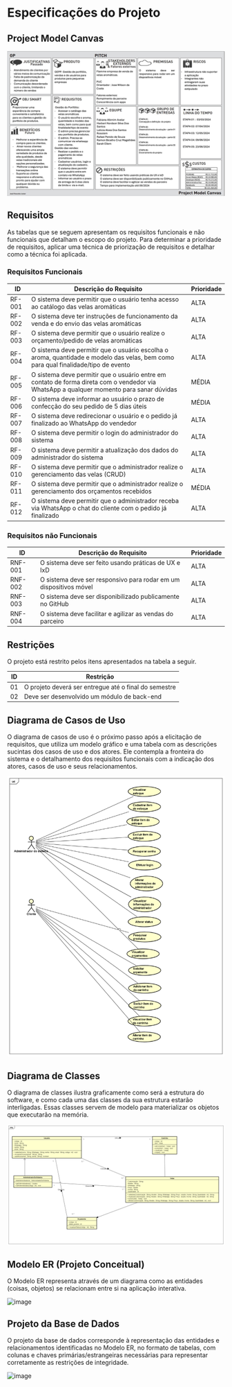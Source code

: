 # Especificações do Projeto

## Project Model Canvas

![project-model-canvas-.png](img/project-model-canvas-.png)

## Requisitos

As tabelas que se seguem apresentam os requisitos funcionais e não funcionais que detalham o escopo do projeto. Para determinar a prioridade de requisitos, aplicar uma técnica de priorização de requisitos e detalhar como a técnica foi aplicada.

### Requisitos Funcionais

|ID    | Descrição do Requisito  | Prioridade |
|------|-----------------------------------------|----|
|RF-001 | O sistema deve permitir que o usuário tenha acesso ao catálogo das velas aromáticas | ALTA |
|RF-002 | O sistema deve ter instruções de funcionamento da venda e do envio das velas aromáticas | ALTA |
|RF-003| O sistema deve permitir que o usuário realize o orçamento/pedido de velas aromáticas | ALTA | 
|RF-004| O sistema deve permitir que o usuário escolha o aroma, quantidade e modelo das velas, bem como para qual finalidade/tipo de evento  | ALTA |
|RF-005| O sistema deve permitir que o usuário entre em contato de forma direta com o vendedor via WhatsApp a qualquer momento para sanar dúvidas | MÉDIA |
|RF-006| O sistema deve informar ao usuário o prazo de confecção do seu pedido de 5 dias úteis | MÉDIA |
|RF-007| O sistema deve redirecionar o usuário e o pedido já finalizado ao WhatsApp do vendedor  | ALTA |
|RF-008| O sistema deve permitir o login do administrador do sistema  | ALTA |
|RF-009| O sistema deve permitir a atualização dos dados do administrador do sistema | ALTA |
|RF-010| O sistema deve permitir que o administrador realize o gerenciamento das velas (CRUD)  | ALTA |
|RF-011| O sistema deve permitir que o administrador realize o gerenciamento dos orçamentos recebidos  | MÉDIA |
|RF-012| O sistema deve permitir que o administrador receba via WhatsApp o chat do cliente com o pedido já finalizado | ALTA |

### Requisitos não Funcionais

|ID     | Descrição do Requisito  |Prioridade |
|-------|-------------------------|----|
|RNF-001| O sistema deve ser feito usando práticas de UX e IxD | ALTA | 
|RNF-002| O sistema deve ser responsivo para rodar em um dispositivos móvel  | ALTA | 
|RNF-003| O sistema deve ser disponibilizado publicamente no GitHub |  ALTA | 
|RNF-004| O sistema deve facilitar e agilizar as vendas do parceiro |  ALTA | 

## Restrições

O projeto está restrito pelos itens apresentados na tabela a seguir.

|ID| Restrição                                             |
|--|-------------------------------------------------------|
|01| O projeto deverá ser entregue até o final do semestre |
|02| Deve ser desenvolvido um módulo de back-end |


## Diagrama de Casos de Uso

O diagrama de casos de uso é o próximo passo após a elicitação de requisitos, que utiliza um modelo gráfico e uma tabela com as descrições sucintas dos casos de uso e dos atores. Ele contempla a fronteira do sistema e o detalhamento dos requisitos funcionais com a indicação dos atores, casos de uso e seus relacionamentos. 

![UseCaseDiagram6.png](img/UseCaseDiagram6.png)

## Diagrama de Classes

O diagrama de classes ilustra graficamente como será a estrutura do software, e como cada uma das classes da sua estrutura estarão interligadas. Essas classes servem de modelo para materializar os objetos que executarão na memória.

![ClassDiagramatualizado.png](img/ClassDiagramatualizado.png)


## Modelo ER (Projeto Conceitual)

O Modelo ER representa através de um diagrama como as entidades (coisas, objetos) se relacionam entre si na aplicação interativa.

![image](https://github.com/ICEI-PUC-Minas-PMV-ADS/pmv-ads-2024-1-e5-proj-empext-t5-flamme/assets/103009155/ebdda7d2-0b8d-43b0-b50e-f827bafc9776)

## Projeto da Base de Dados

O projeto da base de dados corresponde à representação das entidades e relacionamentos identificadas no Modelo ER, no formato de tabelas, com colunas e chaves primárias/estrangeiras necessárias para representar corretamente as restrições de integridade.

![image](https://github.com/ICEI-PUC-Minas-PMV-ADS/pmv-ads-2024-1-e5-proj-empext-t5-flamme/assets/103009155/a94bdb58-1d1c-4087-8904-bb50d6bf5b4f)




